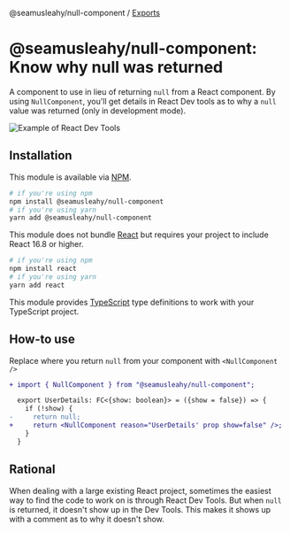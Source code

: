@seamusleahy/null-component / [Exports](modules.md)

# @seamusleahy/null-component: Know why null was returned
A component to use in lieu of returning `null` from a React component.
By using `NullComponent`, you'll get details in React Dev tools as to why a `null` 
value was returned (only in development mode).

![Example of React Dev Tools](./screenshot-of-null-component.png)

## Installation
This module is available via [NPM](https://www.npmjs.org).

```bash
# if you're using npm
npm install @seamusleahy/null-component
# if you're using yarn
yarn add @seamusleahy/null-component
```

This module does not bundle [React](https://reactjs.org/) but requires your project to include React 16.8 or higher.

```bash
# if you're using npm
npm install react
# if you're using yarn
yarn add react
```

This module provides [TypeScript](https://www.typescriptlang.org/) type definitions to work with your TypeScript project.

## How-to use
Replace where you return `null` from your component with `<NullComponent />`

```diff
+ import { NullComponent } from "@seamusleahy/null-component";

  export UserDetails: FC<{show: boolean}> = ({show = false}) => {
    if (!show) {
-     return null;
+     return <NullComponent reason="UserDetails' prop show=false" />;
    }
  }
```
## Rational
When dealing with a large existing React project, 
sometimes the easiest way to find the code to work on is through
React Dev Tools. But when `null` is returned, it doesn't show up
in the Dev Tools. This makes it shows up with a comment as to why
it doesn't show.
